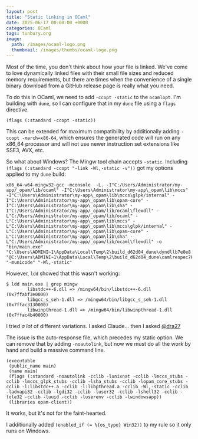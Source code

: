 ```yaml
---
layout: post
title: "Static linking in OCaml"
date: 2025-06-17 00:00:00 +0000
categories: OCaml
tags: tunbury.org
image:
  path: /images/ocaml-logo.png
  thumbnail: /images/thumbs/ocaml-logo.png
---
```



Most of the time, you don't think about how your file is linked. We've come to love dynamically linked files with their small file sizes and reduced memory requirements, but there are times when the convenience of a single binary download from a GitHub release page is really what you need.

To do this in OCaml, we need to add `-ccopt -static` to the `ocamlopt`. I'm building with `dune`, so I can configure that in my `dune` file using a `flags` directive.

```
(flags (:standard -ccopt -static))
```

This can be extended for maximum compatibility by additionally adding `-ccopt -march=x86-64`, which ensures the generated code will run on any x86_64 processor and will not use newer instruction set extensions like SSE3, AVX, etc.

So what about Windows? The Mingw tool chain accepts `-static`. Including `(flags (:standard -ccopt "-link -Wl,-static -v"))` got my options applied to my `dune` build:

```
x86_64-w64-mingw32-gcc -mconsole  -L. -I"C:/Users/Administrator/my-app/_opam/lib/ocaml" -I"C:\Users\Administrator\my-app\_opam\lib\mccs" -I"C:\Users\Administrator\my-app\_opam\lib\mccs\glpk/internal" -I"C:\Users\Administrator\my-app\_opam\lib\opam-core" -I"C:\Users\Administrator\my-app\_opam\lib\sha" -I"C:/Users/Administrator/my-app/_opam/lib/ocaml\flexdll" -L"C:/Users/Administrator/my-app/_opam/lib/ocaml" -L"C:\Users\Administrator\my-app\_opam\lib\mccs" -L"C:\Users\Administrator\my-app\_opam\lib\mccs\glpk/internal" -L"C:\Users\Administrator\my-app\_opam\lib\opam-core" -L"C:\Users\Administrator\my-app\_opam\lib\sha" -L"C:/Users/Administrator/my-app/_opam/lib/ocaml\flexdll" -o "bin/main.exe" "C:\Users\ADMINI~1\AppData\Local\Temp\2\build_d62d04_dune\dyndllb7e0e8.o" "@C:\Users\ADMINI~1\AppData\Local\Temp\2\build_d62d04_dune\camlrespec7816"   "-municode" "-Wl,-static"
```

However, `ldd` showed that this wasn't working:

```
$ ldd main.exe | grep mingw
        libstdc++-6.dll => /mingw64/bin/libstdc++-6.dll (0x7ffabf3e0000)
        libgcc_s_seh-1.dll => /mingw64/bin/libgcc_s_seh-1.dll (0x7ffac3130000)
        libwinpthread-1.dll => /mingw64/bin/libwinpthread-1.dll (0x7ffac4b40000)
```

I tried _a lot_ of different variations. I asked Claude... then I asked [@dra27](https://www.dra27.uk/blog/)

The issue is the auto-response file, which precedes my static option. We can remove that by adding `-noautolink`, but now we must do all the work by hand and build a massive command line.

```
(executable
 (public_name main)
 (name main)
 (flags (:standard -noautolink -cclib -lunixnat -cclib -lmccs_stubs -cclib -lmccs_glpk_stubs -cclib -lsha_stubs -cclib -lopam_core_stubs -cclib -l:libstdc++.a -cclib -l:libpthread.a -cclib -Wl,-static -cclib -ladvapi32 -cclib -lgdi32 -cclib -luser32 -cclib -lshell32 -cclib -lole32 -cclib -luuid -cclib -luserenv -cclib -lwindowsapp))
 (libraries opam-client))
```

It works, but it's not for the faint-hearted.

I additionally added `(enabled_if (= %{os_type} Win32))` to my rule so it only runs on Windows.
